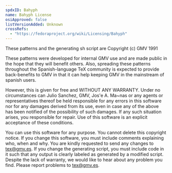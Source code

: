 ```yaml
---
spdxID: Bahyph
name: Bahyph License
osiApproved: false
listVersionAdded: Unknown
crossRefs: 
  - "https://fedoraproject.org/wiki/Licensing/Bahyph"
---
```


These patterns and the generating sh script are Copyright (c) GMV 1991

These patterns were developed for internal GMV use and are made public in the hope that they will benefit others. Also, spreading these patterns throughout the Spanish-language TeX community is expected to provide back-benefits to GMV in that it can help keeping GMV in the mainstream of spanish users.

However, this is given for free and WITHOUT ANY WARRANTY. Under no circumstances can Julio Sanchez, GMV, Jos'e A. Ma~nas or any agents or representatives thereof be held responsible for any errors in this software nor for any damages derived from its use, even in case any of the above has been notified of the possibility of such damages. If any such situation arises, you responsible for repair. Use of this software is an explicit acceptance of these conditions.

You can use this software for any purpose. You cannot delete this copyright notice. If you change this software, you must include comments explaining who, when and why. You are kindly requested to send any changes to tex@gmv.es. If you change the generating script, you must include code in it such that any output is clearly labeled as generated by a modified script. Despite the lack of warranty, we would like to hear about any problem you find. Please report problems to tex@gmv.es.
